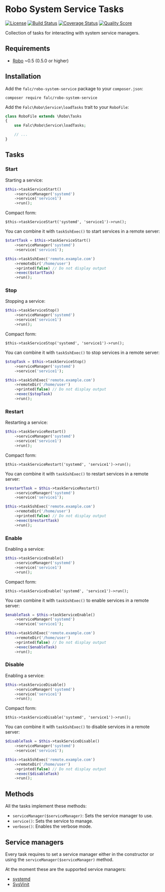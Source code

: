 # Robo System Service Tasks

[![License](https://img.shields.io/packagist/l/falc/robo-system-service.svg?style=flat-square)](LICENSE)
[![Build Status](https://img.shields.io/travis/Falc/RoboSystemService.svg?style=flat-square)](https://travis-ci.org/Falc/RoboSystemService)
[![Coverage Status](https://img.shields.io/scrutinizer/coverage/g/Falc/RoboSystemService.svg?style=flat-square)](https://scrutinizer-ci.com/g/Falc/RoboSystemService/)
[![Quality Score](https://img.shields.io/scrutinizer/g/Falc/RoboSystemService.svg?style=flat-square)](https://scrutinizer-ci.com/g/Falc/RoboSystemService/)

Collection of tasks for interacting with system service managers.

## Requirements

+ [Robo](http://robo.li/) ~0.5 (0.5.0 or higher)

## Installation

Add the `falc/robo-system-service` package to your `composer.json`:

```
composer require falc/robo-system-service
```

Add the `Falc\Robo\Service\loadTasks` trait to your `RoboFile`:

```php
class RoboFile extends \Robo\Tasks
{
    use Falc\Robo\Service\loadTasks;

    // ...
}
```

## Tasks

### Start

Starting a service:

``` php
$this->taskServiceStart()
    ->serviceManager('systemd')
    ->service('service1')
    ->run();
```

Compact form:

```
$this->taskServiceStart('systemd', 'service1')->run();
```

You can combine it with `taskSshExec()` to start services in a remote server:

```php
$startTask = $this->taskServiceStart()
    ->serviceManager('systemd')
    ->service('service1');

$this->taskSshExec('remote.example.com')
    ->remoteDir('/home/user')
    ->printed(false) // Do not display output
    ->exec($startTask)
    ->run();
```

### Stop

Stopping a service:

``` php
$this->taskServiceStop()
    ->serviceManager('systemd')
    ->service('service1')
    ->run();
```

Compact form:

```
$this->taskServiceStop('systemd', 'service1')->run();
```

You can combine it with `taskSshExec()` to stop services in a remote server:

```php
$stopTask = $this->taskServiceStop()
    ->serviceManager('systemd')
    ->service('service1');

$this->taskSshExec('remote.example.com')
    ->remoteDir('/home/user')
    ->printed(false) // Do not display output
    ->exec($stopTask)
    ->run();
```

### Restart

Restarting a service:

``` php
$this->taskServiceRestart()
    ->serviceManager('systemd')
    ->service('service1')
    ->run();
```

Compact form:

```
$this->taskServiceRestart('systemd', 'service1')->run();
```

You can combine it with `taskSshExec()` to restart services in a remote server:

```php
$restartTask = $this->taskServiceRestart()
    ->serviceManager('systemd')
    ->service('service1');

$this->taskSshExec('remote.example.com')
    ->remoteDir('/home/user')
    ->printed(false) // Do not display output
    ->exec($restartTask)
    ->run();
```

### Enable

Enabling a service:

``` php
$this->taskServiceEnable()
    ->serviceManager('systemd')
    ->service('service1')
    ->run();
```

Compact form:

```
$this->taskServiceEnable('systemd', 'service1')->run();
```

You can combine it with `taskSshExec()` to enable services in a remote server:

```php
$enableTask = $this->taskServiceEnable()
    ->serviceManager('systemd')
    ->service('service1');

$this->taskSshExec('remote.example.com')
    ->remoteDir('/home/user')
    ->printed(false) // Do not display output
    ->exec($enableTask)
    ->run();
```

### Disable

Enabling a service:

``` php
$this->taskServiceDisable()
    ->serviceManager('systemd')
    ->service('service1')
    ->run();
```

Compact form:

```
$this->taskServiceDisable('systemd', 'service1')->run();
```

You can combine it with `taskSshExec()` to disable services in a remote server:

```php
$disableTask = $this->taskServiceDisable()
    ->serviceManager('systemd')
    ->service('service1');

$this->taskSshExec('remote.example.com')
    ->remoteDir('/home/user')
    ->printed(false) // Do not display output
    ->exec($disableTask)
    ->run();
```

## Methods

All the tasks implement these methods:
 * `serviceManager($serviceManager)`: Sets the service manager to use.
 * `service()`: Sets the service to manage.
 * `verbose()`: Enables the verbose mode.

## Service managers

Every task requires to set a service manager either in the constructor or using the `serviceManager($serviceManager)` method.

At the moment these are the supported service managers:
* [systemd](http://www.freedesktop.org/wiki/Software/systemd/)
* [SysVinit](http://savannah.nongnu.org/projects/sysvinit)
